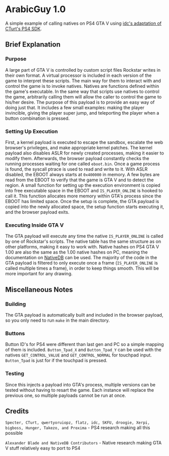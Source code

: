 # ArabicGuy 1.0
A simple example of calling natives on PS4 GTA V using [idc's adaptation of CTurt's PS4 SDK](https://github.com/idc/ps4-payload-sdk).


## Brief Explanation
### Purpose
A large part of GTA V is controlled by custom script files Rockstar writes in their own format. A virtual processor is included in each version of the game to interpret these scripts. The main way for them to interact with and control the game is to invoke natives. Natives are functions defined within the game's executable. In the same way that scripts use natives to control the game, arbitrarily calling them will allow the caller to control the game to his/her desire. The purpose of this payload is to provide an easy way of doing just that. It includes a few small examples: making the player invincible, giving the player super jump, and teleporting the player when a button combination is pressed.
### Setting Up Execution
First, a kernel payload is executed to escape the sandbox, escalate the web browser's privileges, and make appropriate kernel patches. The kernel payload also disables ASLR for newly created processes, making it easier to modify them. Afterwards, the browser payload constantly checks the running processes waiting for one called `eboot.bin`. Once a game process is found, the syscall ptrace is used to read and write to it. With ASLR disabled, the EBOOT always starts at `0x400000` in memory. A few bytes are read from the EBOOT to verify that the game is GTA V and to detect the region. A small function for setting up the execution environment is copied into free executable space in the EBOOT and `IS_PLAYER_ONLINE` is hooked to call it. This function allocates more memory within GTA's process since the EBOOT has limited space. Once the setup is complete, the GTA payload is copied into the newly allocated space, the setup function starts executing it, and the browser payload exits.
### Executing Inside GTA V
The GTA payload will execute any time the native `IS_PLAYER_ONLINE` is called by one of Rockstar's scripts. The native table has the same structure as on other platforms, making it easy to work with. Native hashes on PS4 GTA V 1.00 are also the same as the 1.00 native hashes on PC, meaning the documentation on [NativeDB](http://dev-c.com/nativedb/) can be used. The majority of the code in the GTA payload is filtered to only execute once a frame (`IS_PLAYER_ONLINE` is called multiple times a frame), in order to keep things smooth. This will be more important for any drawing.

## Miscellaneous Notes
### Building
The GTA payload is automatically built and included in the browser payload, so you only need to run `make` in the main directory.
### Buttons
Button ID's for PS4 were different than last gen and PC so a simple mapping of them is included. `Button_Tpad_X` and `Button_Tpad_Y` can be used with the natives `GET_CONTROL_VALUE` and `GET_CONTROL_NORMAL` for touchpad input. `Button_Tpad` is just for if the touchpad is pressed.
### Testing
Since this injects a payload into GTA's process, multiple versions can be tested without having to resart the game. Each instance will replace the previous one, so multiple payloads cannot be run at once.


## Credits
`Specter, CTurt, qwertyoruiopz, flatz, idc, SKFU, droogie, Xerpi, bigboss, Hunger, Takezo, and Proxima` - PS4 research making all this possible

`Alexander Blade and NativeDB Contributors` - Native research making GTA V stuff relatively easy to port to PS4